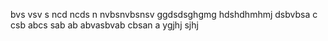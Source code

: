 bvs vsv s
ncd ncds n
nvbsnvbsnsv
ggdsdsghgmg
hdshdhmhmj
dsbvbsa c
csb abcs 
sab ab
abvasbvab
cbsan a 
ygjhj
sjhj

